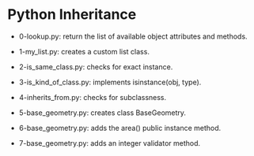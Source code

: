 # Python Inheritance

* 0-lookup.py: return the list of available object attributes and methods.

* 1-my_list.py: creates a custom list class.

* 2-is_same_class.py: checks for exact instance.

* 3-is_kind_of_class.py: implements isinstance(obj, type).

* 4-inherits_from.py: checks for subclassness.

* 5-base_geometry.py: creates class BaseGeometry.

* 6-base_geometry.py: adds the area() public instance method.

* 7-base_geometry.py: adds an integer validator method.


